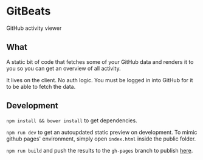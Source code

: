# GitBeats

GitHub activity viewer

## What

A static bit of code that fetches some of your GitHub data and renders it to you so you can get an overview of all activity.

It lives on the client. No auth logic. You must be logged in into GitHub for it to be able to fetch the data.

## Development

`npm install && bower install` to get dependencies.

`npm run dev` to get an autoupdated static preview on development. To mimic github pages' environment, simply open `index.html` inside the public folder.

`npm run build` and push the results to the `gh-pages` branch to publish [here](http://rubencaro.github.io/gitbeats).

